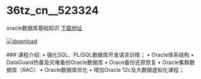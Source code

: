 # 36tz_cn__523324
oracle数据库基础知识
[下载地址](http://www.36tz.cn/article/523324 "下载地址")
<br/></br>[![download](http://36tz.cn/muke_img/2018_08_3-1-300x200.jpg "下载地址")](http://www.36tz.cn/article/523324 "下载地址")
<br/></br>### 课程介绍:
• 强化SQL、PL/SQL数据库开发语言训练；
• Oracle体系结构 • DataGuard热备及灾难备份Oracle数据库
• Orace备份还原恢复 • Oracle集群数据库（RAC）
• Oracle数据库优化 • 增加Oracle 12c及大数据虚拟化课程；


